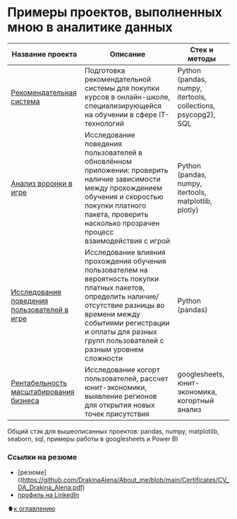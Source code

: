 # Примеры проектов, выполненных мною в аналитике данных

  
  
| Название проекта | Описание | Стек и методы |
| --- | --- | --- |
| [Рекомендательная система](https://github.com/DrakinaAlena/Data_Analyst/tree/main/Recommendation%20system) | Подготовка рекомендательной системы для покупки курсов в онлайн-школе, специализирующейся на обучении в сфере IT-технологий| Python (pandas, numpy, itertools, collections, psycopg2), SQL |  
| [Анализ воронки в игре](https://github.com/DrakinaAlena/Data_Analyst/tree/main/Funnel%20Analysis) | Исследование поведения пользователей в обновлённом приложении: проверить наличие зависимости между прохождением обучения и скоростью покупки платного пакета, проверить насколько прозрачен процесс взаимодействия с игрой | Python (pandas, numpy, itertools, matplotlib, plotly) |  
| [Исследование поведения пользователей в игре](https://github.com/DrakinaAlena/Data_Analyst/tree/main/User%20behavior%20research) | Исследование влияния прохождения обучения пользователем на вероятность покупки платных пакетов, определить наличие/отсутствие разницы во времени между событиями регистрации и оплаты для разных групп пользователей с разным уровнем сложности | Python (pandas) |
| [Рентабельность масштабирования бизнеса](https://github.com/DrakinaAlena/Data_Analyst/tree/main/Profitability%20of%20business%20scaling) | Исследование когорт пользователей, рассчет юнит-экономики, выявление регионов для открытия новых точек присутствия | googlesheets, юнит-экономика, когортный анализ |  
  

Общий стэк для вышеописанных проектов: pandas, numpy, matplotlib, seaborn, sql, примеры работы в googlesheets и Power BI 
 

### Ссылки на резюме  
- [резюме]((https://github.com/DrakinaAlena/About_me/blob/main/Certificates/CV_DA_Drakina_Alena.pdf) 
- [профиль на LinkedIn](www.linkedin.com/in/Drakina-Alena)  

:arrow_up:[к оглавлению](https://github.com/DrakinaAlena/Data_Analyst/blob/main/README.md)
